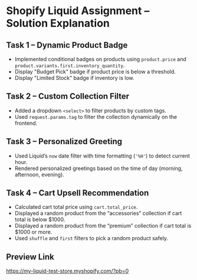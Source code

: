 # Shopify Liquid Assignment – Solution Explanation

## Task 1 – Dynamic Product Badge
- Implemented conditional badges on products using `product.price` and `product.variants.first.inventory_quantity`.
- Display "Budget Pick" badge if product price is below a threshold.
- Display "Limited Stock" badge if inventory is low.

## Task 2 – Custom Collection Filter
- Added a dropdown `<select>` to filter products by custom tags.
- Used `request.params.tag` to filter the collection dynamically on the frontend.

## Task 3 – Personalized Greeting
- Used Liquid’s `now` date filter with time formatting (`'%H'`) to detect current hour.
- Rendered personalized greetings based on the time of day (morning, afternoon, evening).

## Task 4 – Cart Upsell Recommendation
- Calculated cart total price using `cart.total_price`.
- Displayed a random product from the “accessories” collection if cart total is below $1000.
- Displayed a random product from the “premium” collection if cart total is $1000 or more.
- Used `shuffle` and `first` filters to pick a random product safely.

## Preview Link
https://my-liquid-test-store.myshopify.com/?pb=0
